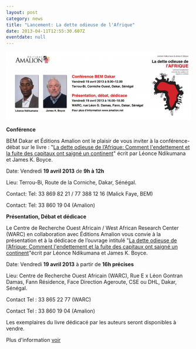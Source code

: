 ```yaml
---
layout: post
category: news
title: "Lancement: La dette odieuse de l'Afrique"
date: 2013-04-11T12:55:30.607Z
eventdate: null
---
```

![Lancement de livre: La dette odieuse de l'Afrique](../uploads/dette-odieuse-launch.jpg "Lancement de livre: La dette odieuse de l'Afrique")

**Conférence**

BEM Dakar et Éditions Amalion ont le plaisir de vous inviter à la conférence-débat sur le livre : "[La dette odieuse de l’Afrique: Comment l'endettement et la fuite des capitaux ont saigné un continent](http://www.amalion.net/catalogue_en/item/la_dette_odieuse_de_lafrique/ "La dette odieuse de l'afrique")" écrit par Léonce Ndikumana et James K. Boyce.

Date: Vendredi **19 avril 2013** de **9h à 12h**

Lieu: Terrou-Bi, Route de la Corniche, Dakar, Sénégal.

Contact: Tel: 33 869 82 21 / 77 388 12 16 (Malick Faye, BEM)

Contact: Tel: 33 860 19 04 (Amalion)

**Présentation, Débat et dédicace**

Le Centre de Recherche Ouest Africain / West African Research Center (WARC) en collaboration avec Éditions Amalion vous convie à la présentation et à la dédicace de l’ouvrage intitulé "[La dette odieuse de l’Afrique: Comment l'endettement et la fuite des capitaux ont saigné un continent](http://www.amalion.net/catalogue_en/item/la_dette_odieuse_de_lafrique/ "La dette odieuse de l'Afrique")"écrit par Léonce Ndikumana et James K. Boyce.

Date: Vendredi **19 avril 2013** à partir de **16h précises**

Lieu: Centre de Recherche Ouest Africain (WARC), Rue E x Léon Gontran Damas, Fann Résidence, Face Direction Ageroute, CSE ou DHL, Dakar, Sénégal.

Contact Tel : 33 865 22 77 (WARC)

Contact Tel : 33 860 19 04 (Amalion)

Les exemplaires du livre dédicacé par les auteurs seront disponibles à vendre.

Plus d'information [voir](http://www.amalion.net/catalogue_en/item/la_dette_odieuse_de_lafrique/ "La dette odieuse de l'Afrique")